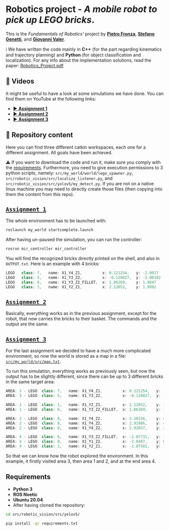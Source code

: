 # Robotics project - _A mobile robot to pick up LEGO bricks_.
This is the _Fundamentals of Robotics'_ project by [**Pietro Fronza**](https://github.com/PietroFronzaUniTn), [**Stefano Genetti**](https://github.com/StefanoGenettiUniTN), and [**Giovanni Valer**](https://github.com/jo-valer).

ℹ We have written the code mainly in **C++** (for the part regarding kinematics and trajectory planning) and **Python** (for object classification and localization). For any info about the implementation solutions, read the paper: <a href="https://github.com/jo-valer/Robotics/blob/main/Robotics_Project.pdf">Robotics_Project.pdf</a>.

## 🎥 Videos
It might be useful to have a look at some simulations we have done. You can find them on YouTube at the following links:
- <a href="https://youtu.be/23n-PxkJd8o">▶️ **Assignment 1**</a>
- <a href="https://youtu.be/45ijPx6vJCo">▶️ **Assignment 2**</a>
- <a href="https://youtu.be/dLTMpczgzr8">▶️ **Assignment 3**</a>

## 📁 Repository content 
Here you can find three different catkin workspaces, each one for a different assignment. All goals have been achieved.

⚠️ If you want to download the code and run it, make sure you comply with the <a href="#requirements">requirements</a>. Furthermore, you need to give execution permissions to 3 python scripts, namely: `src/my_world/world/lego_spawner.py`, `src/robotic_vision/src/localize_listener.py`, and `src/robotic_vision/src/yolov5/my_detect.py`. If you are not on a native linux machine you may need to directly create those files (then copying into them the content from this repo).


## <a href="https://github.com/jo-valer/Robotics/tree/main/Assignment_1">`Assignment_1`</a>
The whole environment has to be launched with:
  ```sh
  roslaunch my_world startcomplete.launch
  ```
After having un-paused the simulation, you can run the controller:
  ```sh
  rosrun mir_controller mir_controller
  ```
You will find the recognized bricks directly printed on the shell, and also in `OUTPUT.txt`. Here is an example with 4 bricks:
  ```java
  LEGO   class: 7,   name: X1_Y4_Z1,         x: 0.121254,   y: -2.0017
  LEGO   class: 5,   name: X1_Y3_Z2,         x: -0.120827,  y: -2.00102
  LEGO   class: 6,   name: X1_Y3_Z2_FILLET,  x: 1.86269,    y: 1.9847
  LEGO   class: 1,   name: X1_Y2_Z1,         x: 2.12052,    y: 1.9992
  ```


## <a href="https://github.com/jo-valer/Robotics/tree/main/Assignment_2">`Assignment_2`</a>
Basically, everything works as in the previous assignment, except for the robot, that now carries the bricks to their basket. The commands and the output are the same.


## <a href="https://github.com/jo-valer/Robotics/tree/main/Assignment_3">`Assignment_3`</a>
For the last assignment we decided to have a much more complicated environment, so now the world is stored as a map in a file: <a href="https://github.com/jo-valer/Robotics/tree/main/Assignment_3/src/my_world/src/map.txt">`src/my_world/src/map.txt`</a>.

To run this simulation, everything works as previously seen, but now the output has to be slightly different, since there can be up to 3 different bricks in the same target area:
  ```java
  AREA: 3 - LEGO  class: 7,   name: X1_Y4_Z1,         x: 0.121254,   y: -2.0017
  AREA: 3 - LEGO  class: 5,   name: X1_Y3_Z2,         x: -0.120827,  y: -2.00102
  
  AREA: 1 - LEGO  class: 1,   name: X1_Y2_Z1,         x: 2.12052,    y: 1.9992
  AREA: 1 - LEGO  class: 6,   name: X1_Y3_Z2_FILLET,  x: 1.86269,    y: 1.9847
  
  AREA: 2 - LEGO  class: 8,   name: X1_Y4_Z2,         x: 3.10256,    y: 4.01493
  AREA: 2 - LEGO  class: 8,   name: X1_Y4_Z2,         x: 2.91906,    y: 4.11383
  AREA: 2 - LEGO  class: 8,   name: X1_Y4_Z2,         x: 2.92037,    y: 3.90152
  
  AREA: 4 - LEGO  class: 6,   name: X1_Y3_Z2_FILLET,  x: -2.07731,   y: 1.06888
  AREA: 4 - LEGO  class: 0,   name: X1_Y1_Z2,         x: -2.0487,    y: 0.887195
  AREA: 4 - LEGO  class: 1,   name: X1_Y2_Z1,         x: -1.87581,   y: 1.04202
  ```
So that we can know how the robot explored the environment. In this example, it firstly visited area 3, then area 1 and 2, and at the end area 4.


## Requirements
- **Python 3**
- **ROS Noetic**
- **Ubuntu 20.04**
- After having cloned the repository:
```sh
cd src/robotic_vision/src/yolov5/
```
```sh
pip install -qr requirements.txt
```
